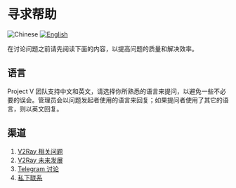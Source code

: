 # 寻求帮助

![Chinese](../resources/chinesec.svg) [![English](../resources/english.svg)](https://www.v2ray.com/en/welcome/help.html)

在讨论问题之前请先阅读下面的内容，以提高问题的质量和解决效率。

## 语言

Project V 团队支持中文和英文，请选择你所熟悉的语言来提问，以避免一些不必要的误会。管理员会以问题发起者使用的语言来回复；如果提问者使用了其它的语言，则以英文回复。

## 渠道

1. [V2Ray 相关问题](https://github.com/v2ray/v2ray-core/issues)
1. [V2Ray 未来发展](https://github.com/v2ray/planning)
1. [Telegram 讨论](tg.md)
1. [私下联系](pgp.md)
